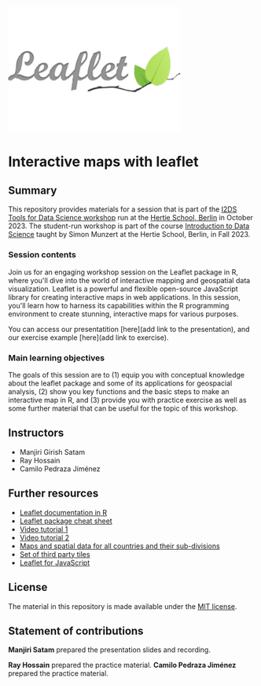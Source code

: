 <a href="https://rstudio.github.io/leaflet/"><img src="logo.png" width="350px"/></a>

# Interactive maps with leaflet


## Summary

This repository provides materials for a session that is part of the [I2DS Tools for Data Science workshop](https://github.com/intro-to-data-science-23-workshop) run at the [Hertie School, Berlin](https://www.hertie-school.org/en/) in October 2023. The student-run workshop is part of the course [Introduction to Data Science](https://github.com/intro-to-data-science-23) taught by Simon Munzert at the Hertie School, Berlin, in Fall 2023.

### Session contents

Join us for an engaging workshop session on the Leaflet package in R, where you'll dive into the world of interactive mapping and geospatial data visualization. Leaflet is a powerful and flexible open-source JavaScript library for creating interactive maps in web applications. In this session, you'll learn how to harness its capabilities within the R programming environment to create stunning, interactive maps for various purposes.

You can access our presentatition [here](add link to the presentation), and our exercise example [here](add link to exercise).

### Main learning objectives

The goals of this session are to (1) equip you with conceptual knowledge about the leaflet package and some of its applications for geospacial analysis, (2) show you  key functions and the basic steps to make an interactive map in R, and (3) provide you with practice exercise as well as some further material that can be useful for the topic of this workshop.


## Instructors

- Manjiri Girish Satam 
- Ray Hossain
- Camilo Pedraza Jiménez


## Further resources

- [Leaflet documentation in R](https://rstudio.github.io/leaflet/)
- [Leaflet package cheat sheet](https://ugoproto.github.io/ugo_r_doc/pdf/leaflet-cheat-sheet.pdf)
- [Video tutorial 1](https://www.youtube.com/playlist?list=PL6wLL_RojB5y8uL3uuIMnJ6JoTIFywQ-r)
- [Video tutorial 2](https://www.youtube.com/playlist?list=PLmFi_ou2WwcEyPq7Y9DvzFRLlp9-XvFDb)
- [Maps and spatial data for all countries and their sub-divisions](https://gadm.org/)
- [Set of third party tiles](http://leaflet-extras.github.io/leaflet-providers/preview/index.html)
- [Leaflet for JavaScript](https://leafletjs.com/) 

## License

The material in this repository is made available under the [MIT license](http://opensource.org/licenses/mit-license.php). 

## Statement of contributions

**Manjiri Satam** prepared the presentation slides and recording. 

**Ray Hossain** prepared the practice material.
**Camilo Pedraza Jiménez** prepared the practice material.
